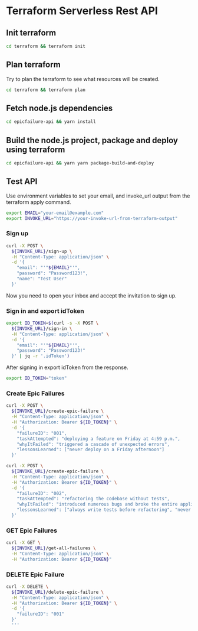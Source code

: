 # Terraform Serverless Rest API

## Init terraform
  
  ```bash
  cd terraform && terraform init
  ```

## Plan terraform
  Try to plan the terraform to see what resources will be created.

  ```bash
  cd terraform && terraform plan
  ```

## Fetch node.js dependencies
  ```bash
  cd epicfailure-api && yarn install
  ```

## Build the node.js project, package and deploy using terraform
  ```bash
  cd epicfailure-api && yarn yarn package-build-and-deploy
  ```

## Test API

Use environment variables to set your email, and invoke_url output from the terraform apply command.


```bash
export EMAIL="your-email@example.com"
export INVOKE_URL="https://your-invoke-url-from-terraform-output"
```

### Sign up
```bash
curl -X POST \
  ${INVOKE_URL}/sign-up \
  -H "Content-Type: application/json" \
  -d '{
    "email": "'"${EMAIL}"'",   
    "password": "Password123!",
    "name": "Test User"
  }'
```

Now you need to open your inbox and accept the invitation to sign up.


### Sign in and export idToken
```bash
export ID_TOKEN=$(curl -s -X POST \
  ${INVOKE_URL}/sign-in \
  -H "Content-Type: application/json" \
  -d '{
    "email": "'"${EMAIL}"'",
    "password": "Password123!" 
  }' | jq -r '.idToken')                 
```

After signing in export idToken from the response.

```bash
export ID_TOKEN="token"
```

### Create Epic Failures
```bash
curl -X POST \
  ${INVOKE_URL}/create-epic-failure \
  -H "Content-Type: application/json" \
  -H "Authorization: Bearer ${ID_TOKEN}" \
  -d '{
    "failureID": "001",
    "taskAttempted": "deploying a feature on Friday at 4:59 p.m.",
    "whyItFailed": "triggered a cascade of unexpected errors",
    "lessonsLearned": ["never deploy on a Friday afternoon"]
  }'
```

```bash
curl -X POST \
  ${INVOKE_URL}/create-epic-failure \
  -H "Content-Type: application/json" \
  -H "Authorization: Bearer ${ID_TOKEN}" \
  -d '{
    "failureID": "002",
    "taskAttempted": "refactoring the codebase without tests",
    "whyItFailed": "introduced numerous bugs and broke the entire application",
    "lessonsLearned": ["always write tests before refactoring", "never assume the code will work without testing"]
  }'
```

### GET Epic Failures
```bash
curl -X GET \
  ${INVOKE_URL}/get-all-failures \
  -H "Content-Type: application/json" \
  -H "Authorization: Bearer ${ID_TOKEN}"
```

### DELETE Epic Failure
```bash
curl -X DELETE \
  ${INVOKE_URL}/delete-epic-failure \
  -H "Content-Type: application/json" \
  -H "Authorization: Bearer ${ID_TOKEN}" \
  -d '{
    "failureID": "001"
  }'
  '''